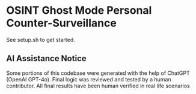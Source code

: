 # OSINT Ghost Mode Personal Counter-Surveillance
See setup.sh to get started.
## AI Assistance Notice
Some portions of this codebase were generated with the help of ChatGPT (OpenAI GPT-4o).
Final logic was reviewed and tested by a human contributor.
All final results have been human verified in real life scenarios
